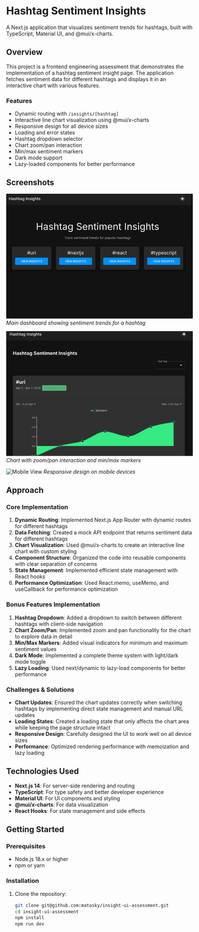 # Hashtag Sentiment Insights

A Next.js application that visualizes sentiment trends for hashtags, built with TypeScript, Material UI, and @mui/x-charts.

## Overview

This project is a frontend engineering assessment that demonstrates the implementation of a hashtag sentiment insight page. The application fetches sentiment data for different hashtags and displays it in an interactive chart with various features.

### Features

- Dynamic routing with `/insights/[hashtag]`
- Interactive line chart visualization using @mui/x-charts
- Responsive design for all device sizes
- Loading and error states
- Hashtag dropdown selector
- Chart zoom/pan interaction
- Min/max sentiment markers
- Dark mode support
- Lazy-loaded components for better performance

## Screenshots

![Dashboard Overview](screenshots/dashboard.png)
*Main dashboard showing sentiment trends for a hashtag*

![Chart Interaction](screenshots/chart-interaction.png)
*Chart with zoom/pan interaction and min/max markers*

![Mobile View](screenshots/mobile.png)
*Responsive design on mobile devices*

## Approach

### Core Implementation

1. **Dynamic Routing**: Implemented Next.js App Router with dynamic routes for different hashtags
2. **Data Fetching**: Created a mock API endpoint that returns sentiment data for different hashtags
3. **Chart Visualization**: Used @mui/x-charts to create an interactive line chart with custom styling
4. **Component Structure**: Organized the code into reusable components with clear separation of concerns
5. **State Management**: Implemented efficient state management with React hooks
6. **Performance Optimization**: Used React.memo, useMemo, and useCallback for performance optimization

### Bonus Features Implementation

1. **Hashtag Dropdown**: Added a dropdown to switch between different hashtags with client-side navigation
2. **Chart Zoom/Pan**: Implemented zoom and pan functionality for the chart to explore data in detail
3. **Min/Max Markers**: Added visual indicators for minimum and maximum sentiment values
4. **Dark Mode**: Implemented a complete theme system with light/dark mode toggle
5. **Lazy Loading**: Used next/dynamic to lazy-load components for better performance

### Challenges & Solutions

- **Chart Updates**: Ensured the chart updates correctly when switching hashtags by implementing direct state management and manual URL updates
- **Loading States**: Created a loading state that only affects the chart area while keeping the page structure intact
- **Responsive Design**: Carefully designed the UI to work well on all device sizes
- **Performance**: Optimized rendering performance with memoization and lazy loading

## Technologies Used

- **Next.js 14**: For server-side rendering and routing
- **TypeScript**: For type safety and better developer experience
- **Material UI**: For UI components and styling
- **@mui/x-charts**: For data visualization
- **React Hooks**: For state management and side effects

## Getting Started

### Prerequisites

- Node.js 18.x or higher
- npm or yarn

### Installation

1. Clone the repository:
   ```bash
   git clone git@github.com:matosky/insight-ui-assessment.git
   cd insight-ui-assessment
   npm install
   npm run dev